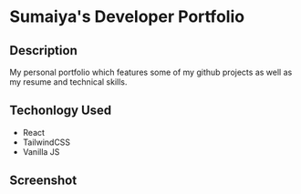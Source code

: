 # Sumaiya's Developer Portfolio
## Description
My personal portfolio which features some of my github projects as well as my resume and technical skills.
## Techonlogy Used
- React
- TailwindCSS
- Vanilla JS

## Screenshot


